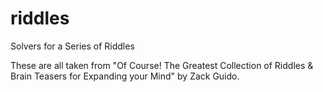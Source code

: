 riddles
=======

Solvers for a Series of Riddles

These are all taken from "Of Course! The Greatest Collection
of Riddles & Brain Teasers for Expanding your Mind" by Zack
Guido.

